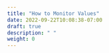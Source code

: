 ```yaml
---
title: "How to Monitor Values"
date: 2022-09-22T10:08:38-07:00
draft: true
description: " "
weight: 0
---
```


